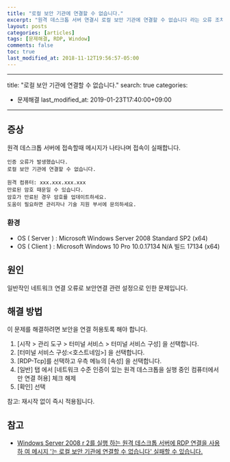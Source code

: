 ```yaml
---
title: "로컬 보안 기관에 연결할 수 없습니다."
excerpt: "원격 데스크톱 서버 연결시 로컬 보안 기관에 연결할 수 없습니다 라는 오류 조치 방법"
layout: posts
categories: [articles]
tags: [문제해결, RDP, Window]
comments: false
toc: true
last_modified_at: 2018-11-12T19:56:57-05:00
---
```


---
title:  "로컬 보안 기관에 연결할 수 없습니다."
search: true
categories: 
  - 문제해결
last_modified_at: 2019-01-23T17:40:00+09:00
---

## 증상

원격 데스크톱 서버에 접속할때 메시지가 나타나며 접속이 실패합니다.

```
인증 오류가 발생했습니다.
로컬 보안 기관에 연결할 수 없습니다.

원격 컴퓨터: xxx.xxx.xxx.xxx
만료된 암호 때문일 수 있습니다.
암호가 만료된 경우 암호를 업데이트하세요.
도움이 필요하면 관리자나 기술 지원 부서에 문의하세요.
```

### 환경

- OS ( Server ) : Microsoft Windows Server 2008 Standard SP2 (x64)
- OS ( Client ) : Microsoft Windows 10 Pro 10.0.17134 N/A 빌드 17134 (x64)

## 원인

일반작인 네트워크 연결 오류로 보안연결 관련 설정으로 인한 문제입니다.

## 해결 방법

이 문제를 해결하려면 보안을 연결 허용토록 해야 합니다.

1. [시작 > 관리 도구 > 터미널 서비스 > 터미널 서비스 구성] 을 선택합니다.
2. [터미널 서비스 구성:<호스트네임>] 을 선택합니다.
3. [RDP-Tcp]를 선택하고 우측 메뉴의 [속성] 을 선택합니다.
4. [일반] 탭 에서 [네트워크 수준 인증이 있는 원격 데스크톱을 실행 중인 컴퓨터에서만 연결 허용] 체크 해제
5. [확인] 선택

참고: 재시작 없이 즉시 적용됩니다.


## 참고

* [Windows Server 2008 r 2를 실행 하는 원격 데스크톱 서버에 RDP 연결을 사용 하 여 메시지 '는 로컬 보안 기관에 연결할 수 없습니다' 실패할 수 있습니다.](https://support.microsoft.com/ko-kr/help/2493594/rdp-connection-to-remote-desktop-server-running-windows-server-2008-r2)